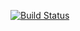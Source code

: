 [![Build Status](https://travis-ci.com/wilker-bruno/clean-react.svg?branch=master)](https://travis-ci.com/wilker-bruno/clean-react)
